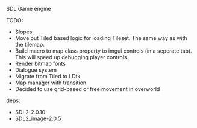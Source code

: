 SDL Game engine

TODO:

- Slopes
- Move out Tiled based logic for loading Tileset. The same way as with the tilemap.
- Build macro to map class property to imgui controls (in a seperate tab). This will speed up debugging player controls.
- Render bitmap fonts
- Dialogue system
- Migrate from Tiled to LDtk
- Map manager with transition
- Decided to use grid-based or free movement in overworld

deps:
- SDL2-2.0.10
- SDL2_image-2.0.5

